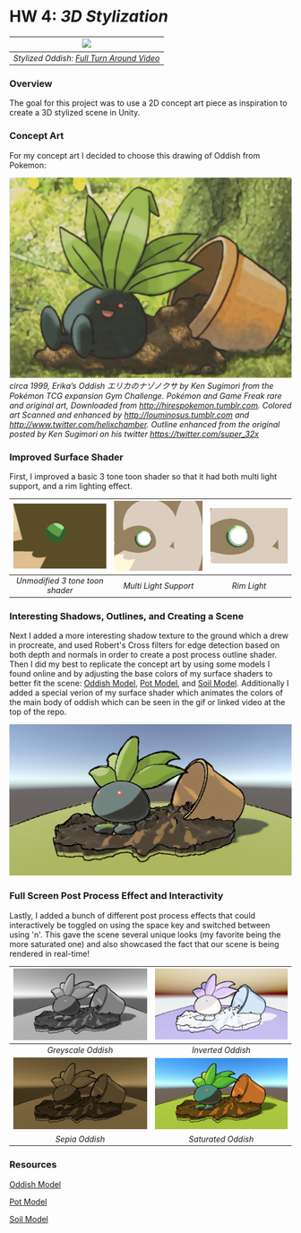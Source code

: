 # HW 4: *3D Stylization*

|![](Img/oddish.gif)|
|:--:|
|*Stylized Oddish: [Full Turn Around Video](Img/OddishRecording.mov)*|

### Overview
The goal for this project was to use a 2D concept art piece as inspiration to create a 3D stylized scene in Unity.


### Concept Art
For my concept art I decided to choose this drawing of Oddish from Pokemon:

![Oddish Concept Art Image](Img/Oddish.png)
*circa 1999, Erika’s Oddish  エリカのナゾノクサ by Ken Sugimori from the Pokémon TCG expansion Gym Challenge. Pokémon and Game Freak rare and original art, Downloaded from http://hirespokemon.tumblr.com. Colored art Scanned and enhanced by http://louminosus.tumblr.com and http://www.twitter.com/helixchamber. Outline enhanced from the original posted by Ken Sugimori on his twitter https://twitter.com/super_32x*


### Improved Surface Shader

First, I improved a basic 3 tone toon shader so that it had both multi light support, and a rim lighting effect.

|![](Img/base.png)|![](Img/multilight1.png)|![](Img/rimlight.png)|
|:--:|:--:|:--:|
|*Unmodified 3 tone toon shader*|*Multi Light Support*|*Rim Light*|

### Interesting Shadows, Outlines, and Creating a Scene

Next I added a more interesting shadow texture to the ground which a drew in procreate, and used Robert's Cross filters for edge detection based on both depth and normals in order to create a post process outline shader. Then I did my best to replicate the concept art by using some models I found online and by adjusting the base colors of my surface shaders to better fit the scene: [Oddish Model](https://sketchfab.com/3d-models/oddish-8d2eef1f8a694a5db5505157794fec83), [Pot Model](https://sketchfab.com/3d-models/pot-092160ab6c324d2289bbb67e6e5d5503), and [Soil Model](https://www.cgtrader.com/free-3d-models/scanned/various/piles-of-rock). Additionally I added a special verion of my surface shader which animates the colors of the main body of oddish which can be seen in the gif or linked video at the top of the repo. 

![](Img/odd2.png)

### Full Screen Post Process Effect and Interactivity
Lastly, I added a bunch of different post process effects that could interactively be toggled on using the space key and switched between using 'n'. This gave the scene several unique looks (my favorite being the more saturated one) and also showcased the fact that our scene is being rendered in real-time!

|![](Img/grey.png)|![](Img/invert.png)|
|:--:|:--:|
|*Greyscale Oddish*|*Inverted Oddish*|
|![](Img/sepia.png)|![](Img/sat.png)|
|*Sepia Oddish*|*Saturated Oddish*|

### Resources

[Oddish Model](https://sketchfab.com/3d-models/oddish-8d2eef1f8a694a5db5505157794fec83)

[Pot Model](https://sketchfab.com/3d-models/pot-092160ab6c324d2289bbb67e6e5d5503)

[Soil Model](https://www.cgtrader.com/free-3d-models/scanned/various/piles-of-rock)